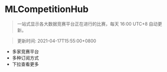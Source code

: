 # MLCompetitionHub

> 一站式显示各大数据竞赛平台正在进行的比赛，每天 16:00 UTC+8 自动更新。
  
> 更新时间: 2021-04-17T15:55:00+0800 

* 多家竞赛平台
* 多种订阅方式
* 下拉查看更多